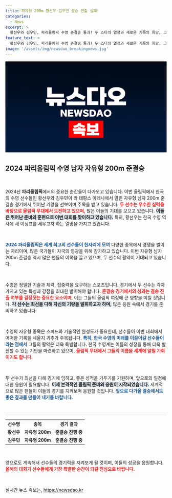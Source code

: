 ```yaml
---
title: 자유형 200m 황선우·김우민 결승 진출 실패!
categories:
  - News
excerpt: >
  황선우와 김우민, 파리올림픽 수영 준결승 통과! 두 스타의 열정과 새로운 기록의 희망, 그 현장을 전합니다!
feature_text: >
  황선우와 김우민, 파리올림픽 수영 준결승 통과! 두 스타의 열정과 새로운 기록의 희망, 그 현장을 전합니다!
image: '/assets/img/newsdao_breakingnews.jpg'
---
```


<p><img src="/assets/img/newsdao_breakingnews.jpg" alt="firstkoreanews 속보" /></p>

<h2 data-ke-size="size26">2024 파리올림픽 수영 남자 자유형 200m 준결승</h2>

<p data-ke-size="size16">&nbsp;</p>

<p>2024년 <b>파리올림픽</b>에서의 중요한 순간들이 다가오고 있습니다. 이번 올림픽에서 한국의 수영 선수들인 황선우와 김우민이 라 데팡스 아레나에서 열린 자유형 남자 200m 준결승 경기에서 뛰어난 기량을 선보이며 주목을 받고 있습니다. <b><span style="color: #ee2323;">두 선수는 우수한 실력을 바탕으로 올림픽 무대에서 도전하고 있으며,</span></b> 많은 이들의 기대를 모으고 있습니다. <b><span style="background-color: #21538527;">이들은 뛰어난 준비와 훈련으로 이번 대회를 맞이하고 있습니다.</span></b> 특히, 황선우는 한국 수영 역사에 새 이정표를 세우고자 하는 열망을 가지고 있습니다.</p>

<p data-ke-size="size16">&nbsp;</p>

<p><b><span style="color: #1a5490;">2024 파리올림픽은 세계 최고의 선수들이 한자리에 모여</span></b> 다양한 종목에서 경쟁을 벌이는 자리이며, 많은 국가들이 자국의 영광을 위해 참가하고 있습니다. 이번 자유형 남자 200m 준결승 역시 많은 팬들의 이목을 끌고 있으며, 두 선수의 활약이 기대되고 있습니다. </p>

<p data-ke-size="size16">&nbsp;</p>

<p>수영은 정밀한 기술과 체력, 집중력을 요구하는 스포츠입니다. 경기에서 두 선수는 각자 가지고 있는 특성과 강점을 최대한 발휘해야 합니다. <b><span style="color: #ee2323;">준결승 경기에서의 성과는 결승 진출 여부를 결정짓는 중요한 요소이며</span></b>, 이는 그들의 올림픽 여정에 큰 영향을 미칠 것입니다. <b><span style="background-color: #21538527;">각 선수는 최선을 다해 자신의 기량을 발휘하고자 하며,</span></b> 많은 응원 속에서 경기를 준비하고 있습니다.</p>

<p data-ke-size="size16">&nbsp;</p>

<p>수영의 자유형 종목은 스피드와 기술적인 완성도가 중요한데, 선수들이 이번 대회에서 어떠한 기록을 세울지 귀추가 주목됩니다. <b><span style="color: #1a5490;">특히, 한국 수영의 미래를 이끌어갈 선수들이라는 점에서</span></b> 그들의 활약은 더욱 특별합니다. 한국 수영계는 이들의 성장을 통해 더욱 발전할 수 있는 기반을 마련하고 있으며, <b><span style="color: #ee2323;">올림픽 무대에서 그들의 이름을 세계에 알릴 기회이기도 합니다.</span></b></p>

<p data-ke-size="size16">&nbsp;</p>

<p>두 선수가 최선을 다해 경기에 임하고, 좋은 성적을 거두기를 기원하며, 앞으로의 일정에 대한 응원이 필요합니다. <b><span style="background-color: #21538527;">이제 본격적인 올림픽 준비와 응원이 시작되었습니다.</span></b> 세계적으로 많은 팬들이 이들의 경기를 지켜보며 응원할 것입니다. <b><span style="color: #1a5490;">앞으로 다가올 결승에서도 좋은 결과를 만들어 내기를 바랍니다.</span></b></p>

<p data-ke-size="size16">&nbsp;</p>

<hr style="width:100%; height:1px; background-color:#ccc; border:none;">

<table style="width:100%; border-collapse:collapse;">
    <tr>
        <td style="text-align: center; height: 17px;"><b>선수명</b></td>
        <td style="text-align: center; height: 17px;"><b>종목</b></td>
        <td style="text-align: center; height: 17px;"><b>경기 결과</b></td>
    </tr>
    <tr>
        <td style="text-align: center; height: 17px;"><b>황선우</b></td>
        <td style="text-align: center; height: 17px;"><b>자유형 200m</b></td>
        <td style="text-align: center; height: 17px;"><b>준결승 진행 중</b></td>
    </tr>
    <tr>
        <td style="text-align: center; height: 17px;"><b>김우민</b></td>
        <td style="text-align: center; height: 17px;"><b>자유형 200m</b></td>
        <td style="text-align: center; height: 17px;"><b>준결승 진행 중</b></td>
    </tr>
</table>

<p data-ke-size="size16">&nbsp;</p>

<p>앞으로도 계속해서 선수들의 경기력을 지켜보게 될 것이며, 이들의 성공을 응원합니다. <b><span style="color: #ee2323;">올해의 대회가 선수들에게 가장 특별한 순간이 되길 진심으로 바랍니다.</span></b> </p>

<p data-ke-size="size16">&nbsp;</p>
실시간 뉴스 속보는, <a href="https://newsdao.kr" rel="dofollow">https://newsdao.kr</a>


